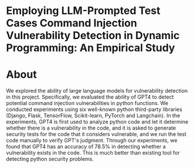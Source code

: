 # Employing LLM-Prompted Test Cases Command Injection Vulnerability Detection in Dynamic Programming: An Empirical Study

# About
We explored the ability of large language models for vulnerability detection in this project. Specifically, we evaluated the ability of GPT4 to detect potential command injection vulnerabilities in python functions. We conducted experiments using six well-known python third-party libraries (Django, Flask, TensorFlow, Scikit-learn, PyTorch and Langchain). In the experiments, GPT4 is first used to analyze python code and let it determine whether there is a vulnerability in the code, and it is asked to generate security tests for the code that it considers vulnerable, and we run the test code manually to verify GPT's judgment. Through our experiments, we found that GPT4 has an accuracy of 78.5% in detecting whether a vulnerability exists in the code. This is much better than existing tool for detecting python security problems.
